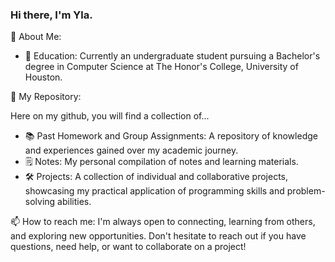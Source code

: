 ### Hi there, I'm Yla.

<!--
**officiallyyla/officiallyyla** is a ✨ _special_ ✨ repository because its `README.md` (this file) appears on your GitHub profile.

Here are some ideas to get you started:

- 🔭 I’m currently working on ...
- 🌱 I’m currently learning ...
- 👯 I’m looking to collaborate on ...
- 🤔 I’m looking for help with ...
- 💬 Ask me about ...
- 📫 How to reach me: ...
- 😄 Pronouns: ...
- ⚡ Fun fact: ...
-->

💬 About Me:
- 🏫 Education: Currently an undergraduate student pursuing a Bachelor's degree in Computer Science at The Honor's College, University of Houston.


🌱 My Repository: 

Here on my github, you will find a collection of...
- 📚 Past Homework and Group Assignments: A repository of knowledge and experiences gained over my academic journey.
- 🗒️ Notes: My personal compilation of notes and learning materials.
- 🛠️ Projects: A collection of individual and collaborative projects, showcasing my practical application of programming skills and problem-solving abilities.

 📫 How to reach me: 
I'm always open to connecting, learning from others, and exploring new opportunities. Don't hesitate to reach out if you have questions, need help, or want to collaborate on a project!
